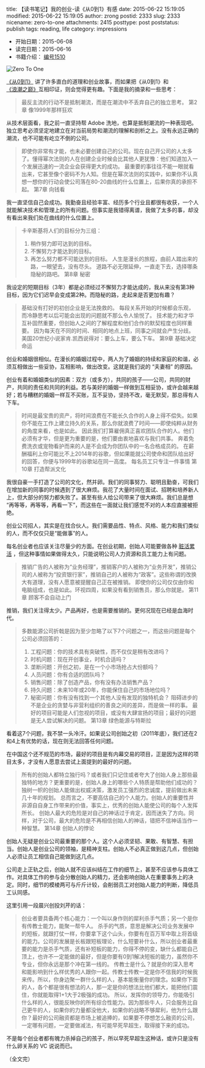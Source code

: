 title: 【读书笔记】我的创业-读《从0到1》有感
date: 2015-06-22 15:19:05
modified: 2015-06-22 15:19:05
author: zrong
postid: 2333
slug: 2333
nicename: zero-to-one
attachments: 2415
posttype: post
poststatus: publish
tags: reading, life
category: impressions

- 开始日期：2015-06-08
- 读完日期：2015-06-16
- 书籍介绍： [编号1510](http://zengrong.net/read#2015)

![Zero To One][51]

[《从0到1》][1] 讲了许多直白的道理和创业故事，而如果把《从0到1》和[《浪潮之巅》][2]互相印证，则会觉得更有趣。下面是我的摘录和一些思考：<!--more-->

> 最反主流的行动不是抵制潮流，而是在潮流中不丢弃自己的独立思考。
> 第2章 像1999年那样狂欢

从技术层面看，我之前一直坚持帮 Adobe 洗地，也算是抵制潮流的一种表现吧。独立思考必须坚定地建立在对当前局势和潮流的理解和剖析之上。没有永远正确的潮流，也不可能有屹立不倒的公司。

> 即使你非常有才能，也未必要创建自己的公司。现在自己开公司的人太多了。懂得幂次法则的人在创建企业时候会比其他人更犹豫：他们知道加入一个发展迅速的一流企业会获得更大的成功。
> 最重要的事往往不能一眼就看出来，它甚至像个密码不为人知。但是在幂次法则的实践中，如果你不认真想一想你的行动会使公司落在80-20曲线的什么位置上，后果你真的承担不起。
> 第7章 向钱看

我一直坚信自己会成功。我勤奋且经验丰富、经历多个行业且都很有收获，一个人就能解决技术和管理上的所有问题。但事实是我错得离谱，我做了太多的事，却没有看出来我们处在曲线的什么位置上。

> 卡辛斯基将人们的目标分为三组：
> 1. 稍作努力即可达到的目标。
> 2. 不懈努力才能达到的目标。
> 3. 再怎么努力都不可能达到的目标。
> 人生是漫长的旅程，由前人踏出来的路，一眼望去，没有尽头。
> 道路不必无限延伸，一直走下去，选择哪条隐秘的路吧。
> 第8章 秘密

我设定的短期目标（3年）都是必须经过不懈努力才能达成的，我从来没有第3种目标，因为它们迟早会变成第2种。而隐秘的路，走起来是否更加有趣？

> 基础没有打好的初创企业是无法挽救的。
> 每段关系开始的时候都会乐观，而冷静思考以后可能会出现的问题就不那么令人愉悦了。
> 技术能力和才华互补固然重要，但创始人之间的了解程度和他们合作的默契程度也同样重要。
> 因为每天在不同的时间、相同的地点上班，同事之间就会产生分歧。美国20世纪小说家肯.凯西说得对：要么上车，要么下车。
> 第9章 基础决定命运

创业和婚姻很相似。在漫长的婚姻过程中，两人为了婚姻的持续和家庭的和谐，必须互相做出一些妥协，互相影响，做出改变。这就是我们说的 “夫妻相” 的原因。

创业有着和婚姻类似的因素：双方（或多方），共同的孩子——公司，共同的财产，共同的责任和共同的利益。若与美好的婚姻一样做到互相妥协，或许会越来越好；若与糟糕的婚姻一样互不买账，互不妥协，坚持不改，毫无默契，那总得有人下车。

> 时间是最宝贵的资产，将时间浪费在不能长久合作的人身上得不偿失。如果你不能在工作上建立持久的关系，那么你就浪费了时间——即使纯粹从财务的角度来看，也是如此。
> 因此我们打算雇佣真正喜欢团队合作的人。他们必须有才华，但是更为重要的是，他们要由衷地喜欢与我们共事。
> 奔着免费洗衣或宠物看护而来的人是不会成为你团队中的一名合格成员的。
> 在薪酬福利上你可能比不上2014年的谷歌，但如果能就公司使命和团队给出好的回答，你便与1999年的谷歌站在同一高度。
> 每名员工只专注一件事情
> 第10章 打造帮派文化

我很自豪一手打造了公司的文化，然并卵。我们的同事努力、聪明且勤奋，可我们在增加新的同事的时候遇到了很大麻烦。我花了大量时间在面试、招聘和培养新人上，但大部分的努力都失败了。甚至有些人给公司带来了很大麻烦。我们总是想 “再等等，再等等，再看一下”，而这些在一面就让我们感觉不对的人本应直接被拒绝。

创业公司招人，其实是在找合伙人。我们需要品性、特点、风格、能力和我们类似的人，而不仅仅只是“能做事”的人。

每名创业者也应该关注尽量少的方面。在创业初期，创始人可能要做各种 [脏活累活][3] ，但这种事情如果做得太久，只能说明公司人力资源和员工能力上有问题。

> 推销广告的人被称为“业务经理”，推销客户的人被称为“业务开发”，推销公司的人被称为“投资银行家”，推销自己的人被称为“政客”。这些称谓的改换大有道理，没有人愿意被提醒自己正在被推销。
> 即使你的公司仅仅由你和电脑组成，也是如此。环视四周，如果没有看到销售员，那么你就是。
> 第11章 顾客不会自动上门

推销，我们关注得太少。产品再好，也是需要推销的。更何况现在已经是血海时代。

> 多数能源公司折戟是因为至少忽略了以下7个问题之一，而这些问题是每个公司必须回答的：
> 1. 工程问题：你的技术具有突破性，而不仅仅是稍有改进吗？
> 2. 时机问题：现在开创事业，时机合适吗？
> 3. 垄断问题：开创之初，是在一个小市场抢占大份额吗？
> 4. 人员问题：你有合适的团队吗？
> 5. 销售问题：除了创造产品，你有没有办法销售产品？
> 6. 持久问题：未来10年或20年，你能保住自己的市场地位吗？
> 7. 秘密问题：你有没有找到一个其他人没有发现的独特机会？
> 阻碍进步的不是企业的贪婪与非营利组织的善良之间的差异，而是做一样的事。
> 最好的项目可能是人们忽视的项目，或没有大肆宣扬的项目；最好的问题是无人尝试解决的问题。
> 第13章 绿色能源与特斯拉

看着这7个问题，我不禁一头冷汗。如果说公司创始之初（2011年底），我们还在2和4上有优势的话，现在则无法回答任何问题。

在中国这个还不规范的市场，最好的项目是有内幕交易的项目，正是因为这样的项目太多，才没有人愿意去尝试上面提到的最好的问题。

> 所有的创始人都特立独行吗？或者我们只记住或者夸大了创始人身上那些最独特的地方？更重要的是，创始人身上的哪些个人特质是帮助他们成功的？
> 独树一帜的创始人能做出权威决策，激发员工强烈的忠诚度，提前做出未来几十年的规划。
> 总而言之，不要高估自己的个人能力。创始人的重要性并非源自自身工作带来的价值，事实上，优秀的创始人能使公司的每个人发挥所长。
> 创始人最大的危险是对自己的神话过于肯定，因而迷失了方向。同样，对于公司，最大的危险是不再相信创始人的神话，错把不信神话当作一种智慧。
> 第14章 创始人的悖论

创始人无疑是创业公司最重要的那个人。这个人必须坚韧、果敢、有智慧、有担当。创始人是创业公司的领袖，是精神支柱。创始人不必真正做到这几点，但创始人必须让员工相信自己能做到这几点。

公司走上正轨之后，创始人就不应该纠结在工作的细节上，甚至不应该参与具体工作。对具体工作的参与会分散创始人的精力，还会影响创始人在重要事务上的决定。同时，细节的模棱两可与斤斤计较，会削弱员工对创始人能力的判断，降低员工认同感。

这里引用一段晨兴创投刘芹的话：

> 创业者要具备两个核心能力：一个叫以身作则的犀利杀手气质；另一个是你有传教士能力，能聚一帮牛人。 
> 杀手的气质，意思是解决公司业务发展中的短板，就跟打仗一样，你要拿下这个山头，你要有在百万军中取上将首级的能力。公司的发展是长板跟短板理论，什么短要补什么，所以创业者最重要的能力是杀手气质，还有补短板的能力，你得不停的变，缺什么都能自己顶上，也许不一定能做的最好，但是你要有0到1解决短板的能力，虽然你不专业，但你永远是那个冲在第一线的。
> 传教士是什么？就是你的深入思考和能影响到什么样优秀的人跟你一起。传教士传教一定是你不信我的时候我来传。所以，你身边聚一群什么样的人，基本能衡量你的理念。如果你下面的人，各个都是很有想法的人，那一定是你的想法比他们都大，能把他们震住，你就能取得1+1大于2极强的成功。
> 所以，发挥你的领导力，你能吸引什么样的人，很能反映你的所有综合性能力。因为那些牛人，只会服务比自己更牛的人，如果你的力量都没他大，如果你的战略不够犀利，他为什么跟你？最好的公司融资都是市场上被追捧的，如果要不停想怎么融资的公司，一定哪有问题，一定要做减法，有可能早死早超生，取得接下来的成功。

不是每个创业者都有魄力杀掉自己的孩子，所以早死早超生这种话，或许只是没有什么卵关系的 VC 说说而已。

（全文完）

[1]: http://book.douban.com/subject/26297606/
[2]: http://book.douban.com/subject/6709783/
[3]: http://www.zhihu.com/question/20480514/answer/34057706
[51]: /wp-content/uploads/2016/01/zero-to-one.jpg
